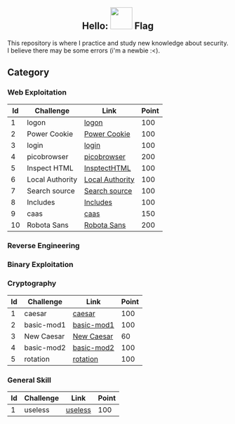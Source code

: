<h2 align="center">Hello: <img src="https://media.giphy.com/media/mGcNjsfWAjY5AEZNw6/giphy.gif" width="50"> Flag</h2>

<!-- <p align="center">
<img src="https://img.shields.io/badge/-JavaScript-black?style=flat-square&logo=javascript"/>
<img src="https://img.shields.io/badge/-MySQL-black?style=flat-square&logo=mysql"/>
<img src="https://img.shields.io/badge/-GitHub-black?style=flat-square&logo=github"/>
</p> -->

This repository is where I practice and study new knowledge about security. I believe there may be some errors (i'm a newbie :<). 

## Category
### Web Exploitation
| Id | Challenge | Link | Point |
| -----------  | ----------- | ----------- | ----------- |
| 1 | logon      | [logon](./WebExploitation/logon.md)      |   100  |
|2 | Power Cookie   | [Power Cookie](./WebExploitation/PowerCookie.md)        |   100 |
|3 | login   | [login](./WebExploitation/logon.md)        |   100 |
| 4 | picobrowser | [picobrowser](./WebExploitation/picobrowser.md) | 200 |
| 5 | Inspect HTML | [InsptectHTML](./WebExploitation/InspectHTML.md) | 100 |
| 6 | Local Authority | [Local Authority](./WebExploitation/Local%20Authority.md) | 100 |
| 7 | Search source | [Search source](./WebExploitation/Search%20source.md) | 100 |
| 8 | Includes | [Includes](./WebExploitation/Includes.md) | 100 |
| 9 | caas | [caas](./WebExploitation/cass.md) | 150 |
| 10 | Robota Sans | [Robota Sans](./WebExploitation/Roboto%20Sans.md) | 200 |

### Reverse Engineering

### Binary Exploitation

### Cryptography
| Id | Challenge | Link | Point |
| -----------  | ----------- | ----------- | ----------- |
| 1 | caesar      | [caesar](./Cryptography/caesar/caesar.md)      |   100  |
| 2 | basic-mod1      | [basic-mod1](./Cryptography/basic-mod1/basic-mod1.md)      |   100  |
| 3 | New Caesar      | [New Caesar](./Cryptography/New%20Caesar/New%20Caesar.md)      |   60  |
| 4 | basic-mod2      | [basic-mod2](./Cryptography/basic-mod2/basic-mod2.md)      |   100  |
| 5 | rotation      | [rotation](./Cryptography/rotation/rotation.md)      |   100  |

### General Skill
| Id | Challenge | Link | Point |
| -----------  | ----------- | ----------- | ----------- |
| 1 | useless      | [useless](./General%20Skill/useless.md)      |   100  |